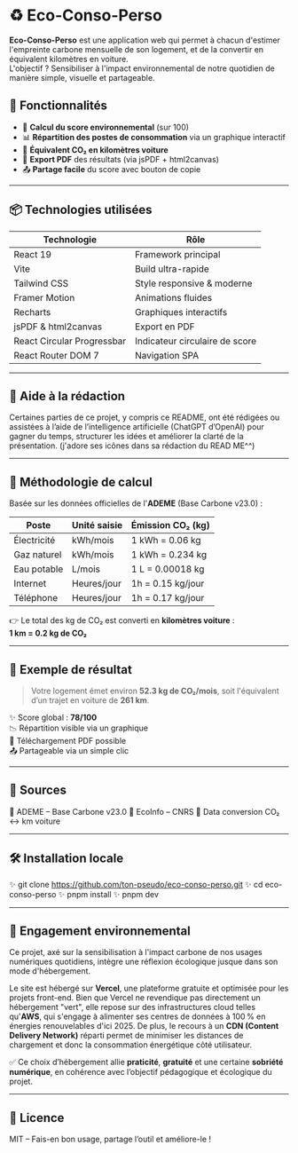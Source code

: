 # ♻️ Eco-Conso-Perso

**Eco-Conso-Perso** est une application web qui permet à chacun d'estimer l'empreinte carbone mensuelle de son logement, et de la convertir en équivalent kilomètres en voiture.  
L'objectif ? Sensibiliser à l'impact environnemental de notre quotidien de manière simple, visuelle et partageable.

## 🚀 Fonctionnalités

- 🧮 **Calcul du score environnemental** (sur 100)
- 📊 **Répartition des postes de consommation** via un graphique interactif
- 🚗 **Équivalent CO₂ en kilomètres voiture**
- 📄 **Export PDF** des résultats (via jsPDF + html2canvas)
- 📤 **Partage facile** du score avec bouton de copie

---

## 📦 Technologies utilisées

| Technologie                | Rôle                           |
|----------------------------|--------------------------------|
| React 19                   | Framework principal            |
| Vite                       | Build ultra-rapide             |
| Tailwind CSS               | Style responsive & moderne     |
| Framer Motion              | Animations fluides             |
| Recharts                   | Graphiques interactifs         |
| jsPDF & html2canvas        | Export en PDF                  |
| React Circular Progressbar | Indicateur circulaire de score |
| React Router DOM 7         | Navigation SPA                 |

---

## 🤖 Aide à la rédaction

Certaines parties de ce projet, y compris ce README, ont été rédigées ou assistées à l’aide de l’intelligence artificielle (ChatGPT d’OpenAI) pour gagner du temps, structurer les idées et améliorer la clarté de la présentation. (j'adore ses icônes dans sa rédaction du READ ME^^)

---

## 🧾 Méthodologie de calcul

Basée sur les données officielles de l'**ADEME** (Base Carbone v23.0) :

| Poste       | Unité saisie     | Émission CO₂ (kg) |
|-------------|------------------|-------------------|
| Électricité | kWh/mois         | 1 kWh = 0.06 kg   |
| Gaz naturel | kWh/mois         | 1 kWh = 0.234 kg  |
| Eau potable | L/mois           | 1 L = 0.00018 kg  |
| Internet    | Heures/jour      | 1h = 0.15 kg/jour |
| Téléphone   | Heures/jour      | 1h = 0.17 kg/jour |

👉 Le total des kg de CO₂ est converti en **kilomètres voiture** :  
**1 km = 0.2 kg de CO₂**

---

## 🎯 Exemple de résultat

> Votre logement émet environ **52.3 kg de CO₂/mois**, soit l'équivalent d’un trajet en voiture de **261 km**.  

✨ Score global : **78/100**  
📉 Répartition visible via un graphique  
📄 Téléchargement PDF possible  
📤 Partageable via un simple clic

---

## 📜 Sources

📄 ADEME – Base Carbone v23.0
📄 EcoInfo – CNRS
📄 Data conversion CO₂ ↔ km voiture

---

## 🛠️ Installation locale


✨ git clone https://github.com/ton-pseudo/eco-conso-perso.git
✨ cd eco-conso-perso
✨ pnpm install
✨ pnpm dev

---

## 🌱 Engagement environnemental

Ce projet, axé sur la sensibilisation à l'impact carbone de nos usages numériques quotidiens, intègre une réflexion écologique jusque dans son mode d'hébergement.

Le site est hébergé sur **Vercel**, une plateforme gratuite et optimisée pour les projets front-end. Bien que Vercel ne revendique pas directement un hébergement "vert", elle repose sur des infrastructures cloud telles qu'**AWS**, qui s'engage à alimenter ses centres de données à 100 % en énergies renouvelables d'ici 2025. De plus, le recours à un **CDN (Content Delivery Network)** réparti permet de minimiser les distances de chargement et donc la consommation énergétique côté utilisateur.

✅ Ce choix d’hébergement allie **praticité**, **gratuité** et une certaine **sobriété numérique**, en cohérence avec l’objectif pédagogique et écologique du projet.

---

## 📃 Licence
MIT – Fais-en bon usage, partage l’outil et améliore-le !